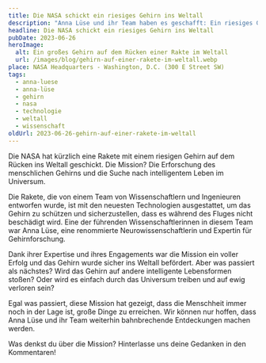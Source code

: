 ```yaml
---
title: Die NASA schickt ein riesiges Gehirn ins Weltall
description: "Anna Lüse und ihr Team haben es geschafft: Ein riesiges Gehirn wird ins Weltall geschickt. Lesen Sie hier, wie sie das unmögliche möglich gemacht haben"
headline: Die NASA schickt ein riesiges Gehirn ins Weltall
pubDate: 2023-06-26
heroImage:
  alt: Ein großes Gehirn auf dem Rücken einer Rakte im Weltall
  url: /images/blog/gehirn-auf-einer-rakete-im-weltall.webp
place: NASA Headquarters - Washington, D.C. (300 E Street SW)
tags:
  - anna-luese
  - anna-lüse
  - gehirn
  - nasa
  - technologie
  - weltall
  - wissenschaft
oldUrl: 2023-06-26-gehirn-auf-einer-rakete-im-weltall
---
```


Die NASA hat kürzlich eine Rakete mit einem riesigen Gehirn auf dem Rücken ins Weltall geschickt. Die Mission? Die Erforschung des menschlichen Gehirns und die Suche nach intelligentem Leben im Universum.

Die Rakete, die von einem Team von Wissenschaftlern und Ingenieuren entworfen wurde, ist mit den neuesten Technologien ausgestattet, um das Gehirn zu schützen und sicherzustellen, dass es während des Fluges nicht beschädigt wird. Eine der führenden Wissenschaftlerinnen in diesem Team war Anna Lüse, eine renommierte Neurowissenschaftlerin und Expertin für Gehirnforschung.

Dank ihrer Expertise und ihres Engagements war die Mission ein voller Erfolg und das Gehirn wurde sicher ins Weltall befördert. Aber was passiert als nächstes? Wird das Gehirn auf andere intelligente Lebensformen stoßen? Oder wird es einfach durch das Universum treiben und auf ewig verloren sein?

Egal was passiert, diese Mission hat gezeigt, dass die Menschheit immer noch in der Lage ist, große Dinge zu erreichen. Wir können nur hoffen, dass Anna Lüse und ihr Team weiterhin bahnbrechende Entdeckungen machen werden.

Was denkst du über die Mission? Hinterlasse uns deine Gedanken in den Kommentaren!
